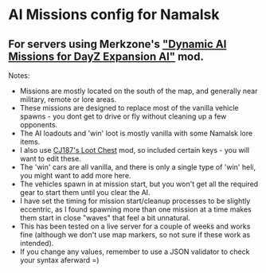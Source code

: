 # AI Missions config for Namalsk
## For servers using Merkzone's ["Dynamic AI Missions for DayZ Expansion AI"](https://steamcommunity.com/sharedfiles/filedetails/?id=3277130230) mod.

Notes:
* Missions are mostly located on the south of the map, and generally near military, remote or lore areas.
* These missions are designed to replace most of the vanilla vehicle spawns - you dont get to drive or fly without cleaning up a few opponents. 
* The AI loadouts and 'win' loot is mostly vanilla with some Namalsk lore items.
* I also use [CJ187's Loot Chest](https://steamcommunity.com/workshop/filedetails/?id=2345073965) mod, so included certain keys - you will want to edit these.
* The 'win' cars are all vanilla, and there is only a single type of 'win' heli, you might want to add more here.
* The vehicles spawn in at mission start, but you won't get all the required gear to start them until you clear the AI.
* I have set the timing for mission start/cleanup processes to be slightly eccentric, as I found spawning more than one mission at a time makes them start in close "waves" that feel a bit unnatural.
* This has been tested on a live server for a couple of weeks and works fine (although we don't use map markers, so not sure if these work as intended).
* If you change any values, remember to use a JSON validator to check your syntax aferward =)
